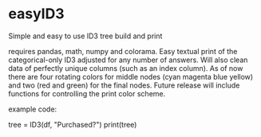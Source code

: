 # easyID3
Simple and easy to use ID3 tree build and print

requires pandas, math, numpy and colorama.
Easy textual print of the categorical-only ID3 adjusted for any number of answers. Will also clean data of perfectly unique columns (such as an index column).
As of now there are four rotating colors for middle nodes (cyan magenta blue yellow) and two (red and green) for the final nodes. Future release will include functions for controlling the print color scheme.

example code:

tree = ID3(df, "Purchased?")
print(tree)



